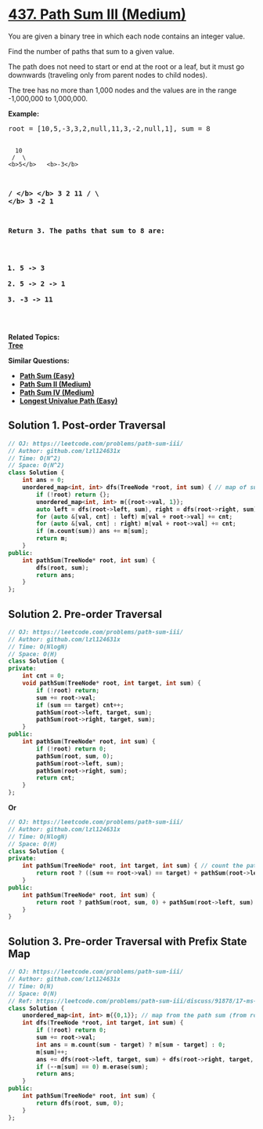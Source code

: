 # [437. Path Sum III (Medium)](https://leetcode.com/problems/path-sum-iii/)

<p>You are given a binary tree in which each node contains an integer value.</p>

<p>Find the number of paths that sum to a given value.</p>

<p>The path does not need to start or end at the root or a leaf, but it must go downwards
(traveling only from parent nodes to child nodes).</p>

<p>The tree has no more than 1,000 nodes and the values are in the range -1,000,000 to 1,000,000.

</p><p><b>Example:</b>
</p><pre>root = [10,5,-3,3,2,null,11,3,-2,null,1], sum = 8

      10
     /  \
    <b>5</b>   <b>-3</b>
   <b>/</b> <b>\</b>    <b>\</b>
  <b>3</b>   <b>2</b>   <b>11</b>
 / \   <b>\</b>
3  -2   <b>1</b>

Return 3. The paths that sum to 8 are:

1.  5 -&gt; 3
2.  5 -&gt; 2 -&gt; 1
3. -3 -&gt; 11
</pre>
<p></p>

**Related Topics**:  
[Tree](https://leetcode.com/tag/tree/)

**Similar Questions**:
* [Path Sum (Easy)](https://leetcode.com/problems/path-sum/)
* [Path Sum II (Medium)](https://leetcode.com/problems/path-sum-ii/)
* [Path Sum IV (Medium)](https://leetcode.com/problems/path-sum-iv/)
* [Longest Univalue Path (Easy)](https://leetcode.com/problems/longest-univalue-path/)

## Solution 1. Post-order Traversal

```cpp
// OJ: https://leetcode.com/problems/path-sum-iii/
// Author: github.com/lzl124631x
// Time: O(N^2)
// Space: O(N^2)
class Solution {
    int ans = 0;
    unordered_map<int, int> dfs(TreeNode *root, int sum) { // map of sums from the current node to a child node
        if (!root) return {};
        unordered_map<int, int> m{{root->val, 1}};
        auto left = dfs(root->left, sum), right = dfs(root->right, sum);
        for (auto &[val, cnt] : left) m[val + root->val] += cnt;
        for (auto &[val, cnt] : right) m[val + root->val] += cnt;
        if (m.count(sum)) ans += m[sum];
        return m;
    }
public:
    int pathSum(TreeNode* root, int sum) {
        dfs(root, sum);
        return ans;
    }
};
```

## Solution 2. Pre-order Traversal

```cpp
// OJ: https://leetcode.com/problems/path-sum-iii/
// Author: github.com/lzl124631x
// Time: O(NlogN)
// Space: O(H)
class Solution {
private:
    int cnt = 0;
    void pathSum(TreeNode* root, int target, int sum) {
        if (!root) return;
        sum += root->val;
        if (sum == target) cnt++;
        pathSum(root->left, target, sum);
        pathSum(root->right, target, sum);
    }
public:
    int pathSum(TreeNode* root, int sum) {
        if (!root) return 0;
        pathSum(root, sum, 0);
        pathSum(root->left, sum);
        pathSum(root->right, sum);
        return cnt;
    }
};
```

Or

```cpp
// OJ: https://leetcode.com/problems/path-sum-iii/
// Author: github.com/lzl124631x
// Time: O(NlogN)
// Space: O(H)
class Solution {
private:
    int pathSum(TreeNode* root, int target, int sum) { // count the paths starting from an acestor node to the current node whose sum equals `target`.
        return root ? ((sum += root->val) == target) + pathSum(root->left, target, sum) + pathSum(root->right, target, sum) : 0;
    }
public:
    int pathSum(TreeNode* root, int sum) {
        return root ? pathSum(root, sum, 0) + pathSum(root->left, sum) + pathSum(root->right, sum) : 0;
    }
}
```

## Solution 3. Pre-order Traversal with Prefix State Map

```cpp
// OJ: https://leetcode.com/problems/path-sum-iii/
// Author: github.com/lzl124631x
// Time: O(N)
// Space: O(N)
// Ref: https://leetcode.com/problems/path-sum-iii/discuss/91878/17-ms-O(n)-java-Prefix-sum-method
class Solution {
    unordered_map<int, int> m{{0,1}}; // map from the path sum (from root to the current node) to the corresponding count
    int dfs(TreeNode *root, int target, int sum) {
        if (!root) return 0;
        sum += root->val;
        int ans = m.count(sum - target) ? m[sum - target] : 0;
        m[sum]++; 
        ans += dfs(root->left, target, sum) + dfs(root->right, target, sum);
        if (--m[sum] == 0) m.erase(sum);
        return ans;
    }
public:
    int pathSum(TreeNode* root, int sum) {
        return dfs(root, sum, 0);
    }
};
```